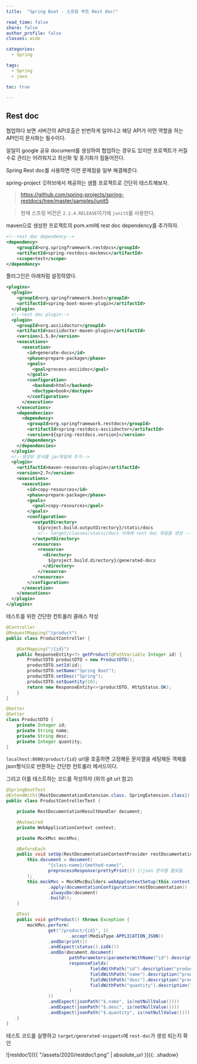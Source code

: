```yaml
---
title:  "Spring Boot - 스프링 부트 Rest doc!"

read_time: false
share: false
author_profile: false
classes: wide

categories:
  - Spring

tags:
  - Spring
  - java

toc: true

---
```


## Rest doc

협업하다 보면 서버간의 API호출은 빈번하게 일어나고 해당 API가 어떤 역할을 하는 API인지 문서화는 필수이다.  

일일이 google 공유 document를 생성하여 협업하는 경우도 있지만 프로젝트가 커질수로 관리는 어려워지고 최신화 및 동기화가 힘들어진다.  

Spring Rest doc를 사용하면 이런 문제점을 일부 해결해준다.  

spring-project 깃허브에서 제공하는 샘플 프로젝트로 간단히 테스트해보자.  

> https://github.com/spring-projects/spring-restdocs/tree/master/samples/junit5

> 현재 스프링 버전은 `2.2.4.RELEASE`이기에 `junit5`를 사용한다.  

maven으로 생성한 프로젝트의 pom.xml에 rest doc dependency를 추가하자.  

```xml
<!--rest doc dependency-->
<dependency>
    <groupId>org.springframework.restdocs</groupId>
    <artifactId>spring-restdocs-mockmvc</artifactId>
    <scope>test</scope>
</dependency>
```

플러그인은 아래처럼 설정하였다.  

```xml
<plugins>
  <plugin>
    <groupId>org.springframework.boot</groupId>
    <artifactId>spring-boot-maven-plugin</artifactId>
  </plugin>
  <!--rest doc plugin-->
  <plugin>
    <groupId>org.asciidoctor</groupId>
    <artifactId>asciidoctor-maven-plugin</artifactId>
    <version>1.5.8</version>
    <executions>
      <execution>
        <id>generate-docs</id>
        <phase>prepare-package</phase>
        <goals>
          <goal>process-asciidoc</goal>
        </goals>
        <configuration>
          <backend>html</backend>
          <doctype>book</doctype>
        </configuration>
      </execution>
    </executions>
    <dependencies>
      <dependency>
        <groupId>org.springframework.restdocs</groupId>
        <artifactId>spring-restdocs-asciidoctor</artifactId>
        <version>${spring-restdocs.version}</version>
      </dependency>
    </dependencies>
  </plugin>
  <!--생성된 문서를 jar파일에 추가-->
  <plugin>
    <artifactId>maven-resources-plugin</artifactId>
    <version>2.7</version>
    <executions>
      <execution>
        <id>copy-resources</id>
        <phase>prepare-package</phase>
        <goals>
          <goal>copy-resources</goal>
        </goals>
        <configuration>
          <outputDirectory>
            ${project.build.outputDirectory}/static/docs
            <!-- target/classes/static/docs 아래에 rest doc 파일들 생성 -->
          </outputDirectory>
          <resources>
            <resource>
              <directory>
                ${project.build.directory}/generated-docs
              </directory>
            </resource>
          </resources>
        </configuration>
      </execution>
    </executions>
  </plugin>
</plugins>
```

테스트를 위한 간단한 컨트롤러 클래스 작성 

```java
@Controller
@RequestMapping("/product")
public class ProductController {

    @GetMapping("/{id}")
    public ResponseEntity<?> getProduct(@PathVariable Integer id) {
        ProductDTO productDTO = new ProductDTO();
        productDTO.setId(id);
        productDTO.setName("Spring Boot");
        productDTO.setDesc("Spring");
        productDTO.setQuantity(10);
        return new ResponseEntity<>(productDTO, HttpStatus.OK);
    }
}

@Getter
@Setter
class ProductDTO {
    private Integer id;
    private String name;
    private String desc;
    private Integer quantity;
}
```

`localhost:8080/product/{id}` url을 호출하면 고정해둔 문자열을 세팅해둔 객체를 json형식으로 반환하는 간단한 컨트롤러 메서드이다.  

그리고 이를 테스트하는 코드를 작성하자 (위의 git url 참고)

```java
@SpringBootTest
@ExtendWith({RestDocumentationExtension.class, SpringExtension.class}) 
public class ProductControllerTest {

    private RestDocumentationResultHandler document;

    @Autowired
    private WebApplicationContext context;

    private MockMvc mockMvc;

    @BeforeEach
    public void setUp(RestDocumentationContextProvider restDocumentation) {
        this.document = document(
                "{class-name}/{method-name}",
                preprocessResponse(prettyPrint()) //json 문자열 줄맞춤
        );
        this.mockMvc = MockMvcBuilders.webAppContextSetup(this.context)
                .apply(documentationConfiguration(restDocumentation))
                .alwaysDo(document)
                .build();
    }

    @Test
    public void getProduct() throws Exception {
        mockMvc.perform(
                get("/product/{id}", 1)
                        .accept(MediaType.APPLICATION_JSON))
                .andDo(print())
                .andExpect(status().isOk())
                .andDo(document.document(
                        pathParameters(parameterWithName("id").description("Product's Id")),
                        responseFields(
                                fieldWithPath("id").description("product's Id"),
                                fieldWithPath("name").description("product's name"),
                                fieldWithPath("desc").description("product's desc"),
                                fieldWithPath("quantity").description("product's quantity")
                        )
                ))
                .andExpect(jsonPath("$.name", is(notNullValue())))
                .andExpect(jsonPath("$.desc", is(notNullValue())))
                .andExpect(jsonPath("$.quantity", is(notNullValue())));
    }
}
```

테스트 코드를 실행하고 `target/generated-snippets`에 `rest-doc`가 생성 되는지 확인  

![restdoc1]({{ "/assets/2020/restdoc1.png" | absolute_url }}){: .shadow}  
